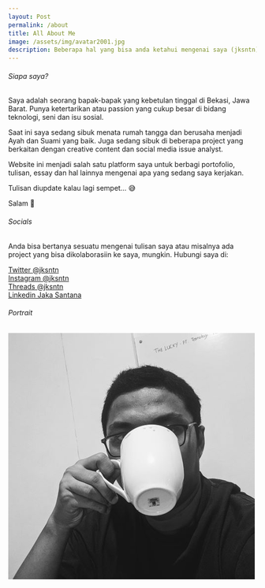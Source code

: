 ```yaml
---
layout: Post
permalink: /about
title: All About Me
image: /assets/img/avatar2001.jpg
description: Beberapa hal yang bisa anda ketahui mengenai saya (jksntn)
---
```


<div class="grid-33">
    <div class=".grid-1">
        <h6>Siapa saya?</h6>
        <p>Saya adalah seorang bapak-bapak yang kebetulan tinggal di Bekasi, Jawa Barat. Punya ketertarikan atau passion yang cukup besar di bidang teknologi, seni dan isu sosial.</p>
        <p>Saat ini saya sedang sibuk menata rumah tangga dan berusaha menjadi Ayah dan Suami yang baik. Juga sedang sibuk di beberapa project yang berkaitan dengan creative content dan social media issue analyst. </p>
        <p>Website ini menjadi salah satu platform saya untuk berbagi portofolio, tulisan, essay dan hal lainnya mengenai apa yang sedang saya kerjakan.</p>
        <p>Tulisan diupdate kalau lagi sempet… 😅</p>
        <p>Salam 🤘</p>
    </div>
    <div class=".grid-1">   
        <h6>Socials</h6>
        <p>Anda bisa bertanya sesuatu mengenai tulisan saya atau misalnya ada project yang bisa dikolaborasiin ke saya, mungkin. Hubungi saya di:</p>
        <p>
            <a href="https://twitter.com/jksntn/">Twitter @jksntn</a><br>
            <a href="https://www.instagram.com/jksntn/">Instagram @jksntn</a><br>
            <a href="https://www.threads.net/@jksntn/">Threads @jksntn</a><br>
            <a href="https://www.linkedin.com/in/jakasantana/">Linkedin Jaka Santana</a>
        </p>
    </div>
    <div class=".grid-1">
        <h6>Portrait</h6>
        <img src="/assets/img/avatar2001.jpg" />
    </div>
</div>
        

